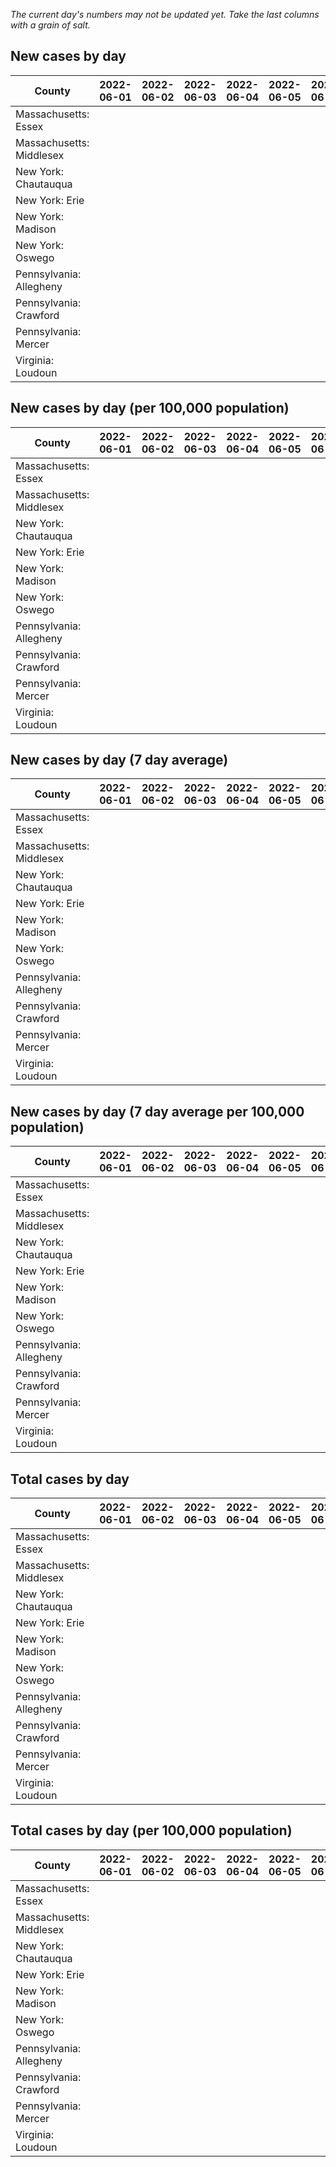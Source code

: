 _The current day's numbers may not be updated yet. Take the last columns with a grain of salt._
## New cases by day

| County | 2022-06-01 | 2022-06-02 | 2022-06-03 | 2022-06-04 | 2022-06-05 | 2022-06-06 | 2022-06-07 |
| --- | --- | --- | --- | --- | --- | --- | --- |
| Massachusetts: Essex |  |  |  |  |  |  |  |
| Massachusetts: Middlesex |  |  |  |  |  |  |  |
| New York: Chautauqua |  |  |  |  |  |  |  |
| New York: Erie |  |  |  |  |  |  |  |
| New York: Madison |  |  |  |  |  |  |  |
| New York: Oswego |  |  |  |  |  |  |  |
| Pennsylvania: Allegheny |  |  |  |  |  |  |  |
| Pennsylvania: Crawford |  |  |  |  |  |  |  |
| Pennsylvania: Mercer |  |  |  |  |  |  |  |
| Virginia: Loudoun |  |  |  |  |  |  |  |

## New cases by day (per 100,000 population)

| County | 2022-06-01 | 2022-06-02 | 2022-06-03 | 2022-06-04 | 2022-06-05 | 2022-06-06 | 2022-06-07 |
| --- | --- | --- | --- | --- | --- | --- | --- |
| Massachusetts: Essex |  |  |  |  |  |  |  |
| Massachusetts: Middlesex |  |  |  |  |  |  |  |
| New York: Chautauqua |  |  |  |  |  |  |  |
| New York: Erie |  |  |  |  |  |  |  |
| New York: Madison |  |  |  |  |  |  |  |
| New York: Oswego |  |  |  |  |  |  |  |
| Pennsylvania: Allegheny |  |  |  |  |  |  |  |
| Pennsylvania: Crawford |  |  |  |  |  |  |  |
| Pennsylvania: Mercer |  |  |  |  |  |  |  |
| Virginia: Loudoun |  |  |  |  |  |  |  |

## New cases by day (7 day average)

| County | 2022-06-01 | 2022-06-02 | 2022-06-03 | 2022-06-04 | 2022-06-05 | 2022-06-06 | 2022-06-07 |
| --- | --- | --- | --- | --- | --- | --- | --- |
| Massachusetts: Essex |  |  |  |  |  |  |  |
| Massachusetts: Middlesex |  |  |  |  |  |  |  |
| New York: Chautauqua |  |  |  |  |  |  |  |
| New York: Erie |  |  |  |  |  |  |  |
| New York: Madison |  |  |  |  |  |  |  |
| New York: Oswego |  |  |  |  |  |  |  |
| Pennsylvania: Allegheny |  |  |  |  |  |  |  |
| Pennsylvania: Crawford |  |  |  |  |  |  |  |
| Pennsylvania: Mercer |  |  |  |  |  |  |  |
| Virginia: Loudoun |  |  |  |  |  |  |  |

## New cases by day (7 day average per 100,000 population)

| County | 2022-06-01 | 2022-06-02 | 2022-06-03 | 2022-06-04 | 2022-06-05 | 2022-06-06 | 2022-06-07 |
| --- | --- | --- | --- | --- | --- | --- | --- |
| Massachusetts: Essex |  |  |  |  |  |  |  |
| Massachusetts: Middlesex |  |  |  |  |  |  |  |
| New York: Chautauqua |  |  |  |  |  |  |  |
| New York: Erie |  |  |  |  |  |  |  |
| New York: Madison |  |  |  |  |  |  |  |
| New York: Oswego |  |  |  |  |  |  |  |
| Pennsylvania: Allegheny |  |  |  |  |  |  |  |
| Pennsylvania: Crawford |  |  |  |  |  |  |  |
| Pennsylvania: Mercer |  |  |  |  |  |  |  |
| Virginia: Loudoun |  |  |  |  |  |  |  |

## Total cases by day

| County | 2022-06-01 | 2022-06-02 | 2022-06-03 | 2022-06-04 | 2022-06-05 | 2022-06-06 | 2022-06-07 |
| --- | --- | --- | --- | --- | --- | --- | --- |
| Massachusetts: Essex |  |  |  |  |  |  | 221563 |
| Massachusetts: Middlesex |  |  |  |  |  |  | 370893 |
| New York: Chautauqua |  |  |  |  |  |  | 25601 |
| New York: Erie |  |  |  |  |  |  | 235214 |
| New York: Madison |  |  |  |  |  |  | 14636 |
| New York: Oswego |  |  |  |  |  |  | 29403 |
| Pennsylvania: Allegheny |  |  |  |  |  |  | 282476 |
| Pennsylvania: Crawford |  |  |  |  |  |  | 20596 |
| Pennsylvania: Mercer |  |  |  |  |  |  | 24064 |
| Virginia: Loudoun |  |  |  |  |  |  | 76821 |

## Total cases by day (per 100,000 population)

| County | 2022-06-01 | 2022-06-02 | 2022-06-03 | 2022-06-04 | 2022-06-05 | 2022-06-06 | 2022-06-07 |
| --- | --- | --- | --- | --- | --- | --- | --- |
| Massachusetts: Essex |  |  |  |  |  |  | 28080.3 |
| Massachusetts: Middlesex |  |  |  |  |  |  | 23012.5 |
| New York: Chautauqua |  |  |  |  |  |  | 20173.7 |
| New York: Erie |  |  |  |  |  |  | 25602.9 |
| New York: Madison |  |  |  |  |  |  | 20631.2 |
| New York: Oswego |  |  |  |  |  |  | 24079.3 |
| Pennsylvania: Allegheny |  |  |  |  |  |  | 23229.1 |
| Pennsylvania: Crawford |  |  |  |  |  |  | 24336.8 |
| Pennsylvania: Mercer |  |  |  |  |  |  | 21991.5 |
| Virginia: Loudoun |  |  |  |  |  |  | 18576.5 |
